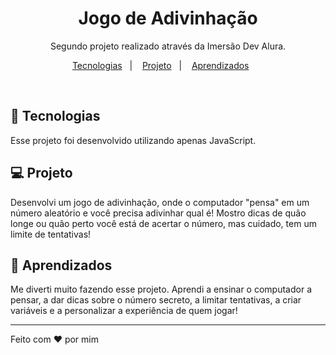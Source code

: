 <h1 align="center">Jogo de Adivinhação</h1>

<p align="center">
Segundo projeto realizado através da Imersão Dev Alura.
</p>

<p align="center">
  <a href="#-tecnologias">Tecnologias</a>&nbsp;&nbsp;&nbsp;|&nbsp;&nbsp;&nbsp;
  <a href="#-projeto">Projeto</a>&nbsp;&nbsp;&nbsp;|&nbsp;&nbsp;&nbsp;
   <a href="#-Aprendizados">Aprendizados</a>&nbsp;&nbsp;&nbsp;&nbsp;&nbsp;&nbsp;
</p>

<br>

## 🚀 Tecnologias

Esse projeto foi desenvolvido utilizando apenas JavaScript.

## 💻 Projeto

Desenvolvi um jogo de adivinhação, onde o computador "pensa" em um número aleatório e você precisa adivinhar qual é! Mostro dicas de quão longe ou quão perto você está de acertar o número, mas cuidado, tem um limite de tentativas!

## :book: Aprendizados

Me diverti muito fazendo esse projeto. Aprendi a ensinar o computador a pensar, a dar dicas sobre o número secreto, a limitar tentativas, a criar variáveis e a personalizar a experiência de quem jogar!

---

Feito com :heart: por mim
